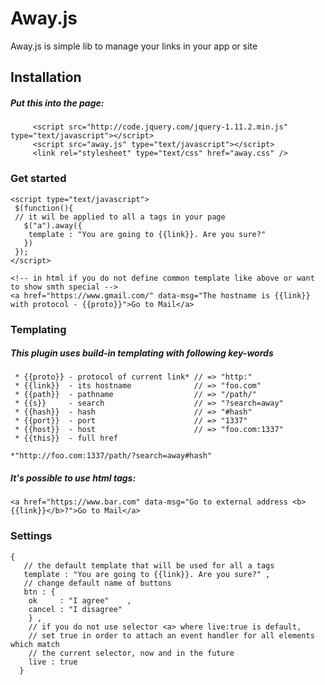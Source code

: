 # Away.js
Away.js is simple lib to manage your links in your app or site

## Installation
##### Put this into the page: 
```
     <script src="http://code.jquery.com/jquery-1.11.2.min.js" type="text/javascript"></script>
     <script src="away.js" type="text/javascript"></script>  
     <link rel="stylesheet" type="text/css" href="away.css" />  
```

### Get started 

```
<script type="text/javascript"> 
 $(function(){
 // it wil be applied to all a tags in your page 
   $("a").away({
    template : "You are going to {{link}}. Are you sure?"
   })
 });
</script>

<!-- in html if you do not define common template like above or want to show smth special -->
<a href="https://www.gmail.com/" data-msg="The hostname is {{link}} with protocol - {{proto}}">Go to Mail</a>
```
### Templating 
##### This plugin uses build-in templating with following key-words

```
 * {{proto}} - protocol of current link* // => "http:"
 * {{link}}  - its hostname              // => "foo.com"
 * {{path}}  - pathname                  // => "/path/"
 * {{s}}     - search                    // => "?search=away"
 * {{hash}}  - hash                      // => "#hash"
 * {{port}}  - port                      // => "1337"
 * {{host}}  - host                      // => "foo.com:1337"
 * {{this}}  - full href 
 ```
 ```
 *"http://foo.com:1337/path/?search=away#hash"
  ```
  
##### It's possible to use html tags:
  ```
 <a href="https://www.bar.com" data-msg="Go to external address <b>{{link}}</b>?">Go to Mail</a>
 ```
 
### Settings 
 
 ```
 {
    // the default template that will be used for all a tags
    template : "You are going to {{link}}. Are you sure?" ,
    // change default name of buttons 
    btn : {
     ok     : "I agree"    ,
     cancel : "I disagree" 
     } ,
     // if you do not use selector <a> where live:true is default, 
     // set true in order to attach an event handler for all elements which match 
     // the current selector, now and in the future
     live : true 
   }
 ```
 
 
